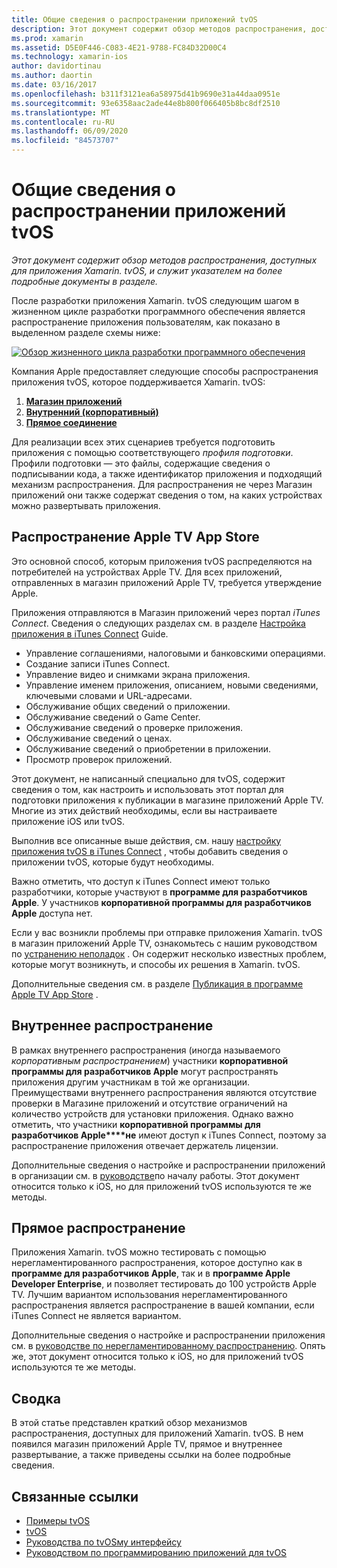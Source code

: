 ```yaml
---
title: Общие сведения о распространении приложений tvOS
description: Этот документ содержит обзор методов распространения, доступных для приложения Xamarin. tvOS, и служит указателем на более подробные документы в разделе.
ms.prod: xamarin
ms.assetid: D5E0F446-C083-4E21-9788-FC84D32D00C4
ms.technology: xamarin-ios
author: davidortinau
ms.author: daortin
ms.date: 03/16/2017
ms.openlocfilehash: b311f3121ea6a58975d41b9690e31a44daa0951e
ms.sourcegitcommit: 93e6358aac2ade44e8b800f066405b8bc8df2510
ms.translationtype: MT
ms.contentlocale: ru-RU
ms.lasthandoff: 06/09/2020
ms.locfileid: "84573707"
---
```

# <a name="tvos-app-distribution-overview"></a>Общие сведения о распространении приложений tvOS

_Этот документ содержит обзор методов распространения, доступных для приложения Xamarin. tvOS, и служит указателем на более подробные документы в разделе._

После разработки приложения Xamarin. tvOS следующим шагом в жизненном цикле разработки программного обеспечения является распространение приложения пользователям, как показано в выделенном разделе схемы ниже:

[![Обзор жизненного цикла разработки программного обеспечения](images/publishingdiagram.png)](images/publishingdiagram.png#lightbox)

Компания Apple предоставляет следующие способы распространения приложения tvOS, которое поддерживается Xamarin. tvOS:

1. [**Магазин приложений**](#Apple-TV-App-Store-Distribution)
2. [**Внутренний (корпоративный)**](#In-House-Distribution) 
3. [**Прямое соединение**](#Ad_Hoc_Distribution) 

Для реализации всех этих сценариев требуется подготовить приложения с помощью соответствующего *профиля подготовки*. Профили подготовки — это файлы, содержащие сведения о подписывании кода, а также идентификатор приложения и подходящий механизм распространения. Для распространения не через Магазин приложений они также содержат сведения о том, на каких устройствах можно развертывать приложения.

<a name="Apple-TV-App-Store-Distribution"></a>

## <a name="apple-tv-app-store-distribution"></a>Распространение Apple TV App Store

Это основной способ, которым приложения tvOS распределяются на потребителей на устройствах Apple TV. Для всех приложений, отправленных в магазин приложений Apple TV, требуется утверждение Apple.

Приложения отправляются в Магазин приложений через портал *iTunes Connect*. Сведения о следующих разделах см. в разделе [Настройка приложения в iTunes Connect](~/ios/deploy-test/app-distribution/app-store-distribution/itunesconnect.md) Guide.

- Управление соглашениями, налоговыми и банковскими операциями.
- Создание записи iTunes Connect.
- Управление видео и снимками экрана приложения.
- Управление именем приложения, описанием, новыми сведениями, ключевыми словами и URL-адресами.
- Обслуживание общих сведений о приложении.
- Обслуживание сведений о Game Center.
- Обслуживание сведений о проверке приложения.
- Обслуживание сведений о ценах.
- Обслуживание сведений о приобретении в приложении.
- Просмотр проверок приложений.

Этот документ, не написанный специально для tvOS, содержит сведения о том, как настроить и использовать этот портал для подготовки приложения к публикации в магазине приложений Apple TV. Многие из этих действий необходимы, если вы настраиваете приложение iOS или tvOS.

Выполнив все описанные выше действия, см. нашу [настройку приложения tvOS в iTunes Connect](~/ios/tvos/deploy-test/app-distribution/itunes-connect.md) , чтобы добавить сведения о приложении tvOS, которые будут необходимы.

Важно отметить, что доступ к iTunes Connect имеют только разработчики, которые участвуют в **программе для разработчиков Apple**. У участников **корпоративной программы для разработчиков Apple** доступа нет.

Если у вас возникли проблемы при отправке приложения Xamarin. tvOS в магазин приложений Apple TV, ознакомьтесь с нашим руководством по [устранению неполадок](~/ios/tvos/troubleshooting.md) . Он содержит несколько известных проблем, которые могут возникнуть, и способы их решения в Xamarin. tvOS.

Дополнительные сведения см. в разделе [Публикация в программе Apple TV App Store](~/ios/tvos/deploy-test/app-distribution/app-store-publishing.md) .

<a name="In-House-Distribution"></a>

## <a name="in-house-distribution"></a>Внутреннее распространение

В рамках внутреннего распространения (иногда называемого *корпоративным распространением*) участники **корпоративной программы для разработчиков Apple** могут распространять приложения другим участникам в той же организации. Преимуществами внутреннего распространения являются отсутствие проверки в Магазине приложений и отсутствие ограничений на количество устройств для установки приложения. Однако важно отметить, что участники **корпоративной программы для разработчиков Apple****не** имеют доступ к iTunes Connect, поэтому за распространение приложения отвечает держатель лицензии.

Дополнительные сведения о настройке и распространении приложений в организации см. в [руководстве](~/ios/deploy-test/app-distribution/in-house-distribution.md)по началу работы. Этот документ относится только к iOS, но для приложений tvOS используются те же методы.

<a name="Ad_Hoc_Distribution"></a>

## <a name="ad-hoc-distribution"></a>Прямое распространение

Приложения Xamarin. tvOS можно тестировать с помощью нерегламентированного распространения, которое доступно как в **программе для разработчиков Apple**, так и в **программе Apple Developer Enterprise**, и позволяет тестировать до 100 устройств Apple TV. Лучшим вариантом использования нерегламентированного распространения является распространение в вашей компании, если iTunes Connect не является вариантом.

Дополнительные сведения о настройке и распространении приложения см. в [руководстве по нерегламентированному распространению](~/ios/deploy-test/app-distribution/ad-hoc-distribution.md). Опять же, этот документ относится только к iOS, но для приложений tvOS используются те же методы.

<a name="Summary"></a>

## <a name="summary"></a>Сводка

В этой статье представлен краткий обзор механизмов распространения, доступных для приложений Xamarin. tvOS. В нем появился магазин приложений Apple TV, прямое и внутреннее развертывание, а также приведены ссылки на более подробные сведения.

## <a name="related-links"></a>Связанные ссылки

- [Примеры tvOS](https://docs.microsoft.com/samples/browse/?products=xamarin&term=Xamarin.iOS+tvOS)
- [tvOS](https://developer.apple.com/tvos/)
- [Руководства по tvOSму интерфейсу](https://developer.apple.com/tvos/human-interface-guidelines/)
- [Руководством по программированию приложений для tvOS](https://developer.apple.com/library/prerelease/tvos/documentation/General/Conceptual/AppleTV_PG/)
